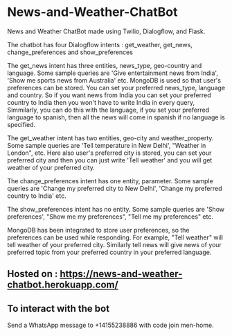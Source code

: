 # News-and-Weather-ChatBot

News and Weather ChatBot made using Twilio, Dialogflow, and Flask.

The chatbot has four Dialogflow intents : get_weather, get_news, change_preferences and show_preferences

The get_news intent has three entities, news_type, geo-country and language. Some sample queries are 'Give entertainment news from India', 'Show me sports news from Australia' etc. MongoDB is used so that user's preferences can be stored. You can set your preferred news_type, language and country. So if you want news from India you can set your preferred country to India then you won't have to write India in every query, Simmilarly, you can do this with the language, if you set your preferred language to spanish, then all the news will come in spanish if no language is specified.
   
The get_weather intent has two entities, geo-city and weather_property. Some sample queries are 'Tell temperature in New Delhi', "Weather in London", etc. Here also user's preferred city is stored, you can set your preferred city and then you can just write 'Tell weather' and you will get weather of your preferred city.
    
The change_preferences intent has one entity, parameter. Some sample queries are 'Change my preferred city to New Delhi', 'Change my preferred country to India' etc.

The show_preferences intent has no entity. Some sample queries are 'Show preferences', "Show me my preferences", "Tell me my preferences" etc.
   
MongoDB has been integrated to store user preferences, so the preferences can be used while responding. For example, "Tell weather" will tell weather of your preferred city. Similarly tell news will give news of your preferred topic from your preferred country in your preferred language. 
    
## Hosted on : https://news-and-weather-chatbot.herokuapp.com/

## To interact with the bot

   Send a WhatsApp message to +14155238886 with code join men-home.
